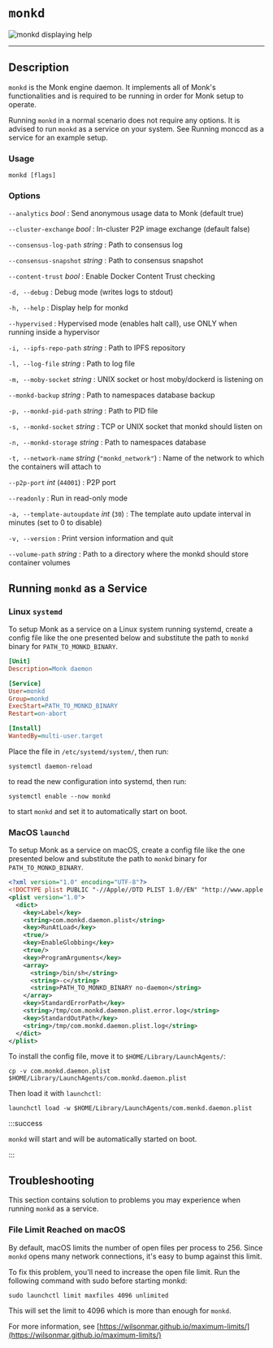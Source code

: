 # `monkd`

![`monkd` displaying help](/img/docs/monkd-cli.png)

---

## Description

`monkd` is the Monk engine daemon. It implements all of Monk's functionalities and is required to be running in order for Monk setup to operate.

Running `monkd` in a normal scenario does not require any options.
It is advised to run `monkd` as a service on your system. See Running monccd as a service for an example setup.

### Usage

    monkd [flags]

### Options

`--analytics` _bool_
: Send anonymous usage data to Monk (default true)

`--cluster-exchange` _bool_
: In-cluster P2P image exchange (default false)

`--consensus-log-path` _string_
: Path to consensus log

`--consensus-snapshot` _string_
: Path to consensus snapshot

`--content-trust` _bool_
: Enable Docker Content Trust checking

`-d, --debug`
: Debug mode (writes logs to stdout)

`-h, --help`
: Display help for monkd

`--hypervised`
: Hypervised mode (enables halt call), use ONLY when running inside a hypervisor

`-i, --ipfs-repo-path` _string_
: Path to IPFS repository

`-l, --log-file` _string_
: Path to log file

`-m, --moby-socket` _string_
: UNIX socket or host moby/dockerd is listening on

`--monkd-backup` _string_
: Path to namespaces database backup

`-p, --monkd-pid-path` _string_
: Path to PID file

`-s, --monkd-socket` _string_
: TCP or UNIX socket that monkd should listen on

`-n, --monkd-storage` _string_
: Path to namespaces database

`-t, --network-name` _string_ (`"monkd_network"`)
: Name of the network to which the containers will attach to

`--p2p-port` _int_ (`44001`)
: P2P port

`--readonly`
: Run in read-only mode

`-a, --template-autoupdate` _int_ (`30`)
: The template auto update interval in minutes (set to 0 to disable)

`-v, --version`
: Print version information and quit

`--volume-path` _string_
: Path to a directory where the monkd should store container volumes

## Running `monkd` as a Service

### Linux `systemd`

To setup Monk as a service on a Linux system running systemd, create a config file like the one presented below and substitute the path to `monkd` binary for `PATH_TO_MONKD_BINARY`.

```ini
[Unit]
Description=Monk daemon

[Service]
User=monkd
Group=monkd
ExecStart=PATH_TO_MONKD_BINARY
Restart=on-abort

[Install]
WantedBy=multi-user.target
```

Place the file in `/etc/systemd/system/`, then run:

    systemctl daemon-reload

to read the new configuration into systemd, then run:

    systemctl enable --now monkd

to start `monkd` and set it to automatically start on boot.

### MacOS `launchd`

To setup Monk as a service on macOS, create a config file like the one presented below and substitute the path to `monkd` binary for `PATH_TO_MONKD_BINARY`.

```xml
<?xml version="1.0" encoding="UTF-8"?>
<!DOCTYPE plist PUBLIC "-//Apple//DTD PLIST 1.0//EN" "http://www.apple.com/DTDs/PropertyList-1.0.dtd">
<plist version="1.0">
  <dict>
    <key>Label</key>
    <string>com.monkd.daemon.plist</string>
    <key>RunAtLoad</key>
    <true/>
    <key>EnableGlobbing</key>
    <true/>
    <key>ProgramArguments</key>
    <array>
      <string>/bin/sh</string>
      <string>-c</string>
      <string>PATH_TO_MONKD_BINARY no-daemon</string>
    </array>
    <key>StandardErrorPath</key>
    <string>/tmp/com.monkd.daemon.plist.error.log</string>
    <key>StandardOutPath</key>
    <string>/tmp/com.monkd.daemon.plist.log</string>
  </dict>
</plist>
```

To install the config file, move it to `$HOME/Library/LaunchAgents/`:

    cp -v com.monkd.daemon.plist $HOME/Library/LaunchAgents/com.monkd.daemon.plist

Then load it with `launchctl`:

    launchctl load -w $HOME/Library/LaunchAgents/com.monkd.daemon.plist

:::success

`monkd` will start and will be automatically started on boot.

:::

## Troubleshooting

This section contains solution to problems you may experience when running `monkd` as a service.

### File Limit Reached on macOS

By default, macOS limits the number of open files per process to 256. Since `monkd` opens many network connections, it's easy to bump against this limit.

To fix this problem, you'll need to increase the open file limit. Run the following command with sudo before starting monkd:

    sudo launchctl limit maxfiles 4096 unlimited

This will set the limit to 4096 which is more than enough for `monkd`.

For more information, see [https://wilsonmar.github.io/maximum-limits/](https://wilsonmar.github.io/maximum-limits/)
